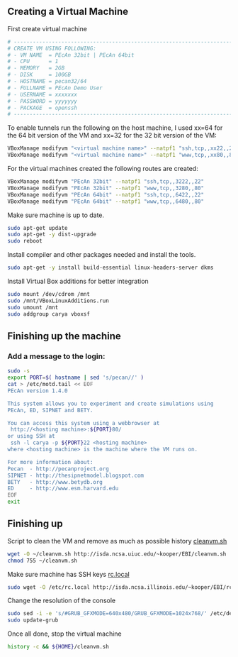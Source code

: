 ## Creating a Virtual Machine

First create  virtual machine

```bash
# ----------------------------------------------------------------------
# CREATE VM USING FOLLOWING:
# - VM NAME  = PEcAn 32bit | PEcAn 64bit
# - CPU      = 1
# - MEMORY   = 2GB 
# - DISK     = 100GB
# - HOSTNAME = pecan32/64
# - FULLNAME = PEcAn Demo User
# - USERNAME = xxxxxxx
# - PASSWORD = yyyyyyy
# - PACKAGE  = openssh
# ----------------------------------------------------------------------
```

To enable tunnels run the following on the host machine, I used xx=64 for the 64 bit version of the VM and xx=32 for the 32 bit version of the VM:

```bash
VBoxManage modifyvm "<virtual machine name>" --natpf1 "ssh,tcp,,xx22,,22"
VBoxManage modifyvm "<virtual machine name>" --natpf1 "www,tcp,,xx80,,80"
```

For the virtual machines created the following routes are created:

```bash
VBoxManage modifyvm "PEcAn 32bit" --natpf1 "ssh,tcp,,3222,,22"
VBoxManage modifyvm "PEcAn 32bit" --natpf1 "www,tcp,,3280,,80"
VBoxManage modifyvm "PEcAn 64bit" --natpf1 "ssh,tcp,,6422,,22"
VBoxManage modifyvm "PEcAn 64bit" --natpf1 "www,tcp,,6480,,80"
```

Make sure machine is up to date.

```bash
sudo apt-get update
sudo apt-get -y dist-upgrade
sudo reboot
```

Install compiler and other packages needed and install the tools.

```bash
sudo apt-get -y install build-essential linux-headers-server dkms
```

Install Virtual Box additions for better integration

```bash
sudo mount /dev/cdrom /mnt
sudo /mnt/VBoxLinuxAdditions.run
sudo umount /mnt
sudo addgroup carya vboxsf
```

## Finishing up the machine

### Add a message to the login:

```bash
sudo -s
export PORT=$( hostname | sed 's/pecan//' )
cat > /etc/motd.tail << EOF
PEcAn version 1.4.0

This system allows you to experiment and create simulations using
PEcAn, ED, SIPNET and BETY.

You can access this system using a webbrowser at
 http://<hosting machine>:${PORT}80/
or using SSH at
 ssh -l carya -p ${PORT}22 <hosting machine>
where <hosting machine> is the machine where the VM runs on.

For more information about:
Pecan  - http://pecanproject.org
SIPNET - http://thesipnetmodel.blogspot.com
BETY   - http://www.betydb.org
ED     - http://www.esm.harvard.edu
EOF
exit
```

## Finishing up

Script to clean the VM and remove as much as possible history [cleanvm.sh](http://isda.ncsa.uiuc.edu/~kooper/EBI/cleanvm.sh)

```bash
wget -O ~/cleanvm.sh http://isda.ncsa.uiuc.edu/~kooper/EBI/cleanvm.sh
chmod 755 ~/cleanvm.sh
```

Make sure machine has SSH keys [rc.local](http://isda.ncsa.illinois.edu/~kooper/EBI/rc.local)

```bash
sudo wget -O /etc/rc.local http://isda.ncsa.illinois.edu/~kooper/EBI/rc.local
```

Change the resolution of the console

```bash
sudo sed -i -e 's/#GRUB_GFXMODE=640x480/GRUB_GFXMODE=1024x768/' /etc/default/grub
sudo update-grub
```

Once all done, stop the virtual machine
```bash
history -c && ${HOME}/cleanvm.sh
```
